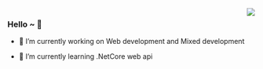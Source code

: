 <img align="right" src="https://github-readme-stats.vercel.app/api?username=lb1129&show_icons=true&icon_color=CE1D2D&text_color=718096&bg_color=00000000&hide_title=true&hide_border=true" />

### Hello ~ 👋

- 🔭 I’m currently working on Web development and Mixed development

- 🌱 I’m currently learning .NetCore web api
